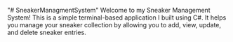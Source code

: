 "# SneakerManagmentSystem" 
Welcome to my Sneaker Management System! This is a simple terminal-based application I built using C#. It helps you manage your sneaker collection by allowing you to add, view, update, and delete sneaker entries. 
